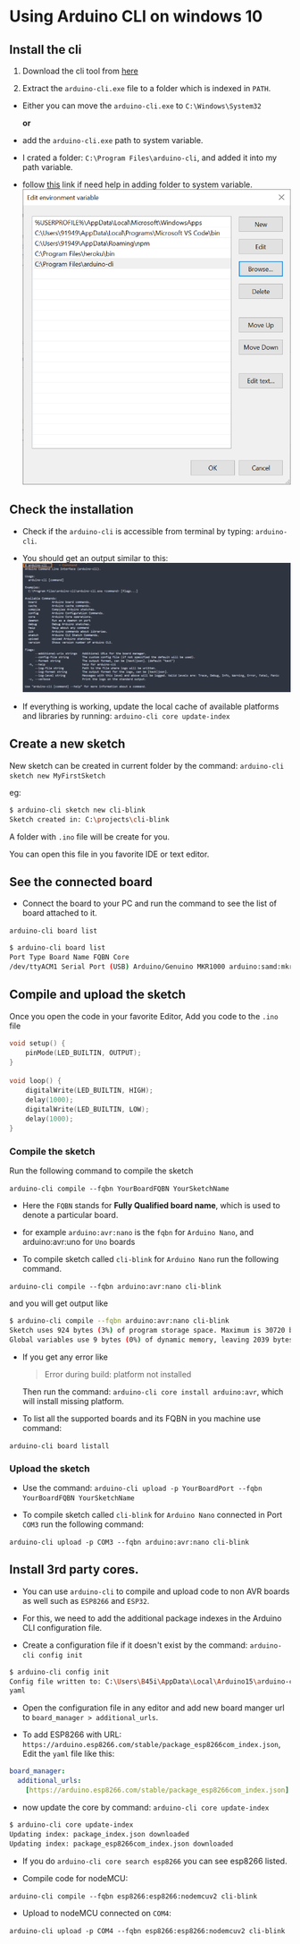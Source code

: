 # Using Arduino CLI on windows 10

## Install the cli

1. Download the cli tool from [here](https://arduino.github.io/arduino-cli/installation/)

2. Extract the `arduino-cli.exe` file to a folder which is indexed in `PATH`.

- Either you can move the `arduino-cli.exe` to `C:\Windows\System32`

  **or**

- add the `arduino-cli.exe` path to system variable.

- I crated a folder: `C:\Program Files\arduino-cli`, and added it into my path variable.

- follow [this](https://stackoverflow.com/questions/44272416/how-to-add-a-folder-to-path-environment-variable-in-windows-10-with-screensho) link if need help in adding folder to system variable.
  ![path variable](./img/PATH.PNG)

## Check the installation

- Check if the `arduino-cli` is accessible from terminal by typing:
  `arduino-cli`.

- You should get an output similar to this:
  ![cli-test](./img/cli-test.png)

- If everything is working, update the local cache of available platforms and libraries by running:
  `arduino-cli core update-index`

## Create a new sketch

New sketch can be created in current folder by the command:
`arduino-cli sketch new MyFirstSketch`

eg:

```bash
$ arduino-cli sketch new cli-blink
Sketch created in: C:\projects\cli-blink
```

A folder with `.ino` file will be create for you.

You can open this file in you favorite IDE or text editor.

## See the connected board

- Connect the board to your PC and run the command to see the list of board attached to it.

`arduino-cli board list`

```bash
$ arduino-cli board list
Port Type Board Name FQBN Core
/dev/ttyACM1 Serial Port (USB) Arduino/Genuino MKR1000 arduino:samd:mkr1000 arduino:samd
```

## Compile and upload the sketch

Once you open the code in your favorite Editor, Add you code to the `.ino` file

```cpp
void setup() {
    pinMode(LED_BUILTIN, OUTPUT);
}

void loop() {
    digitalWrite(LED_BUILTIN, HIGH);
    delay(1000);
    digitalWrite(LED_BUILTIN, LOW);
    delay(1000);
}
```

### Compile the sketch

Run the following command to compile the sketch

`arduino-cli compile --fqbn YourBoardFQBN YourSketchName`

- Here the `FQBN` stands for **Fully Qualified board name**, which is used to denote a particular board.

- for example `arduino:avr:nano` is the `fqbn` for `Arduino Nano`,
  and arduino:avr:uno for `Uno` boards

- To compile sketch called `cli-blink` for `Arduino Nano` run the following command.

`arduino-cli compile --fqbn arduino:avr:nano cli-blink`

and you will get output like

```bash
$ arduino-cli compile --fqbn arduino:avr:nano cli-blink
Sketch uses 924 bytes (3%) of program storage space. Maximum is 30720 bytes.
Global variables use 9 bytes (0%) of dynamic memory, leaving 2039 bytes for local variables. Maximum is 2048 bytes.
```

- If you get any error like

  > Error during build: platform not installed

  Then run the command: `arduino-cli core install arduino:avr`, which will install missing platform.

- To list all the supported boards and its FQBN in you machine use command:

`arduino-cli board listall`

### Upload the sketch

- Use the command:
  `arduino-cli upload -p YourBoardPort --fqbn YourBoardFQBN YourSketchName`

- To compile sketch called `cli-blink` for `Arduino Nano` connected in Port `COM3` run the following command:

`arduino-cli upload -p COM3 --fqbn arduino:avr:nano cli-blink`

## Install 3rd party cores.

- You can use `arduino-cli` to compile and upload code to non AVR boards as well such as `ESP8266` and `ESP32`.

- For this, we need to add the additional package indexes in the Arduino CLI configuration file.

- Create a configuration file if it doesn't exist by the command:
  `arduino-cli config init`

```bash
$ arduino-cli config init
Config file written to: C:\Users\B45i\AppData\Local\Arduino15\arduino-cli.
yaml
```

- Open the configuration file in any editor and add new board manger url to `board_manager > additional_urls`.

- To add ESP8266 with URL: `https://arduino.esp8266.com/stable/package_esp8266com_index.json`,
  Edit the `yaml` file like this:

```yaml
board_manager:
  additional_urls:
    [https://arduino.esp8266.com/stable/package_esp8266com_index.json]
```

- now update the core by command:
  `arduino-cli core update-index`

```bash
$ arduino-cli core update-index
Updating index: package_index.json downloaded
Updating index: package_esp8266com_index.json downloaded
```

- If you do `arduino-cli core search esp8266` you can see esp8266 listed.

- Compile code for nodeMCU:

`arduino-cli compile --fqbn esp8266:esp8266:nodemcuv2 cli-blink`

- Upload to nodeMCU connected on `COM4`:

`arduino-cli upload -p COM4 --fqbn esp8266:esp8266:nodemcuv2 cli-blink`
